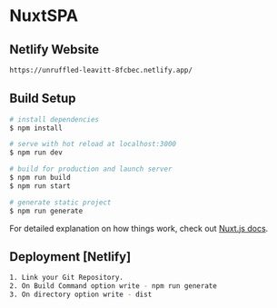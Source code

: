 # NuxtSPA

## Netlify Website

```bash
https://unruffled-leavitt-8fcbec.netlify.app/
```

## Build Setup

```bash
# install dependencies
$ npm install

# serve with hot reload at localhost:3000
$ npm run dev

# build for production and launch server
$ npm run build
$ npm run start

# generate static project
$ npm run generate
```

For detailed explanation on how things work, check out [Nuxt.js docs](https://nuxtjs.org).

## Deployment [Netlify]

```bash
1. Link your Git Repository.
2. On Build Command option write - npm run generate
3. On directory option write - dist
```
